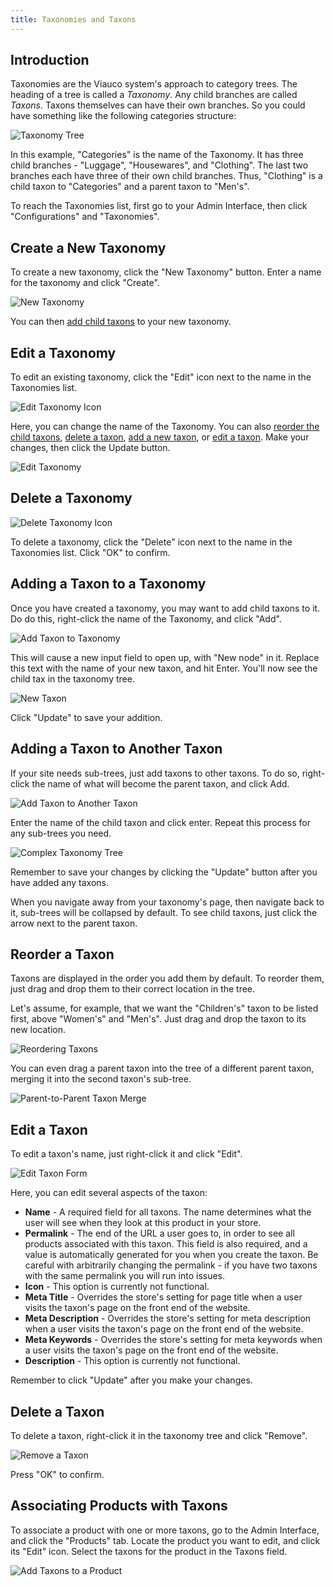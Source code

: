```yaml
---
title: Taxonomies and Taxons
---
```


## Introduction

Taxonomies are the Viauco system's approach to category trees. The heading of a tree is called a _Taxonomy_. Any child branches are called _Taxons_. Taxons themselves can have their own branches. So you could have something like the following categories structure:

![Taxonomy Tree](../../../images/user/config/taxonomy_tree.jpg)

In this example, "Categories" is the name of the Taxonomy. It has three child branches - "Luggage", "Housewares", and "Clothing". The last two branches each have three of their own child branches. Thus, "Clothing" is a child taxon to "Categories" and a parent taxon to "Men's".

To reach the Taxonomies list, first go to your Admin Interface, then click "Configurations" and "Taxonomies".

## Create a New Taxonomy

To create a new taxonomy, click the "New Taxonomy" button. Enter a name for the taxonomy and click "Create".

![New Taxonomy](../../../images/user/config/new_taxonomy.jpg)

You can then [add child taxons](#adding-a-taxon-to-a-taxonomy) to your new taxonomy.

## Edit a Taxonomy

To edit an existing taxonomy, click the "Edit" icon next to the name in the Taxonomies list.

![Edit Taxonomy Icon](../../../images/user/config/edit_taxonomy_icon.jpg)

Here, you can change the name of the Taxonomy. You can also [reorder the child taxons](#reorder-a-taxon), [delete a taxon](#delete-a-taxon), [add a new taxon](#adding-a-taxon-to-a-taxonomy), or [edit a taxon](#edit-a-taxon). Make your changes, then click the Update button.

![Edit Taxonomy](../../../images/user/config/edit_taxonomy.jpg)

## Delete a Taxonomy

![Delete Taxonomy Icon](../../../images/user/config/delete_taxonomy_icon.jpg)

To delete a taxonomy, click the "Delete" icon next to the name in the Taxonomies list. Click "OK" to confirm.

## Adding a Taxon to a Taxonomy

Once you have created a taxonomy, you may want to add child taxons to it. Do do this, right-click the name of the Taxonomy, and click "Add".

![Add Taxon to Taxonomy](../../../images/user/config/add_taxon_to_taxonomy.jpg)

This will cause a new input field to open up, with "New node" in it. Replace this text with the name of your new taxon, and hit Enter. You'll now see the child tax in the taxonomy tree.

![New Taxon](../../../images/user/config/new_taxon.jpg)

Click "Update" to save your addition.

## Adding a Taxon to Another Taxon

If your site needs sub-trees, just add taxons to other taxons. To do so, right-click the name of what will become the parent taxon, and click Add.

![Add Taxon to Another Taxon](../../../images/user/config/add_taxon_to_taxon.jpg)

Enter the name of the child taxon and click enter. Repeat this process for any sub-trees you need.

![Complex Taxonomy Tree](../../../images/user/config/complex_taxonomy_tree.jpg)

Remember to save your changes by clicking the "Update" button after you have added any taxons.

<alert kind="note">
When you navigate away from your taxonomy's page, then navigate back to it, sub-trees will be collapsed by default. To see child taxons, just click the arrow next to the parent taxon.
</alert>

## Reorder a Taxon

Taxons are displayed in the order you add them by default. To reorder them, just drag and drop them to their correct location in the tree.

Let's assume, for example, that we want the "Children's" taxon to be listed first, above "Women's" and "Men's". Just drag and drop the taxon to its new location.

![Reordering Taxons](../../../images/user/config/reorder_taxons.jpg)

You can even drag a parent taxon into the tree of a different parent taxon, merging it into the second taxon's sub-tree.

![Parent-to-Parent Taxon Merge](../../../images/user/config/parent_into_parent_taxon_merge.jpg)

## Edit a Taxon

To edit a taxon's name, just right-click it and click "Edit".

![Edit Taxon Form](../../../images/user/config/edit_taxon.jpg)

Here, you can edit several aspects of the taxon:

* **Name** - A required field for all taxons. The name determines what the user will see when they look at this product in your store.
* **Permalink** - The end of the URL a user goes to, in order to see all products associated with this taxon. This field is also required, and a value is automatically generated for you when you create the taxon. Be careful with arbitrarily changing the permalink - if you have two taxons with the same permalink you will run into issues.
* **Icon** - This option is currently not functional.
* **Meta Title** - Overrides the store's setting for page title when a user visits the taxon's page on the front end of the website.
* **Meta Description** - Overrides the store's setting for meta description when a user visits the taxon's page on the front end of the website.
* **Meta Keywords** - Overrides the store's setting for meta keywords when a user visits the taxon's page on the front end of the website.
* **Description** - This option is currently not functional.

Remember to click "Update" after you make your changes.

## Delete a Taxon

To delete a taxon, right-click it in the taxonomy tree and click "Remove".

![Remove a Taxon](../../../images/user/config/remove_taxon.jpg)

Press "OK" to confirm.

## Associating Products with Taxons

To associate a product with one or more taxons, go to the Admin Interface, and click the "Products" tab. Locate the product you want to edit, and click its "Edit" icon. Select the taxons for the product in the Taxons field.

![Add Taxons to a Product](../../../images/user/config/add_taxons_to_product.jpg)
